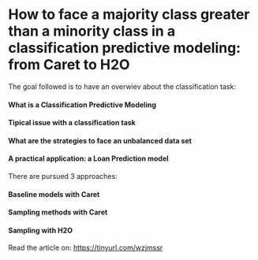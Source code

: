 # How to face a majority class greater than a minority class in a classification predictive modeling: from Caret to H2O

The goal followed is to have an overwiev about the classification task:

#### What is a Classification Predictive Modeling

#### Tipical issue with a classification task

#### What are the strategies to face an unbalanced data set

#### A practical application: a Loan Prediction model

There are pursued 3 approaches:

#### Baseline models with Caret

#### Sampling methods with Caret

#### Sampling with H2O

Read the article on: https://tinyurl.com/wzjmssr

